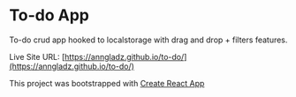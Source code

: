 # To-do App

To-do crud app hooked to localstorage with drag and drop + filters features.

Live Site URL: [https://anngladz.github.io/to-do/](https://anngladz.github.io/to-do/)

This project was bootstrapped with [Create React App](https://github.com/facebook/create-react-app)
